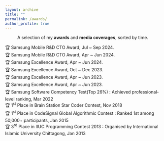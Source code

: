 ```yaml
---
layout: archive
title: ""
permalink: /awards/
author_profile: true
---
```


<p align="center">
A selection of my <b>awards</b> and <b>media coverages</b>, sorted by time.
</p>

🏆 Samsung Mobile R&D CTO Award, Jul ~ Sep 2024.
<br/>
🏆 Samsung Mobile R&D CTO Award, Apr ~ Jun 2024.
<br/>
🏆 Samsung Excellence Award, Apr ~ Jun 2024.
<br/>
🏆 Samsung Excellence Award, Oct ~
Dec 2023.
<br/>
🏆 Samsung Excellence Award, Apr ~ Jun 2023.
<br/>
🏆 Samsung Excellence Award, Apr ~ Jun 2023.
<br/>
🏆 Samsung Software Competency Test(Top 26%) : Achieved professional-level ranking, Mar 2022
<br/>
🏆 1<sup>st</sup> Place in Brain Station Star Coder Contest, Nov 2018
<br/>
🏆 1<sup>st</sup> Place in CodeSignal Global Algorithmic Contest : Ranked 1st among 50,000+ participants, Jan 2015
<br/>
🏆 3<sup>rd</sup> Place in IIUC Programming Contest 2013 : Organised by International Islamic University Chittagong, Jan 2013
